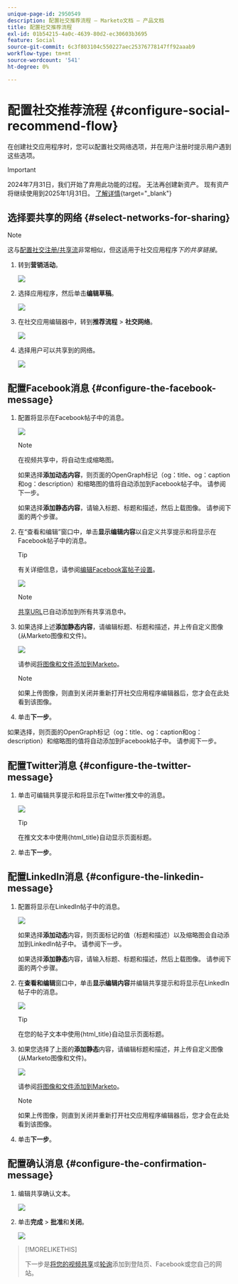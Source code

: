 ```yaml
---
unique-page-id: 2950549
description: 配置社交推荐流程 — Marketo文档 — 产品文档
title: 配置社交推荐流程
exl-id: 01b54215-4a0c-4639-80d2-ec30603b3695
feature: Social
source-git-commit: 6c3f803104c550227aec25376778147ff92aaab9
workflow-type: tm+mt
source-wordcount: '541'
ht-degree: 0%

---
```


# 配置社交推荐流程 {#configure-social-recommend-flow}

在创建社交应用程序时，您可以配置社交网络选项，并在用户注册时提示用户遇到这些选项。

>[!IMPORTANT]
>
>2024年7月31日，我们开始了弃用此功能的过程。 无法再创建新资产。 现有资产将继续使用到2025年1月31日。 [了解详情](https://nation.marketo.com/t5/employee-blogs/marketo-engage-social-features-deprecation/ba-p/351977){target="_blank"}

## 选择要共享的网络 {#select-networks-for-sharing}

>[!NOTE]
>
>这与[配置社交注册/共享流](/help/marketo/product-docs/demand-generation/social/configuring-social-actions/configure-social-sign-up-share-flow.md)非常相似，但这适用于社交应用程序&#x200B;_下的共享链接_。

1. 转到&#x200B;**营销活动**。

   ![](assets/login-marketing-activities-1.png)

1. 选择应用程序，然后单击&#x200B;**编辑草稿**。

   ![](assets/image2014-9-22-11-3a51-3a6.png)

1. 在社交应用编辑器中，转到&#x200B;**推荐流程** > **社交网络**。

   ![](assets/recommendedflow.png)

1. 选择用户可以共享到的网络。

   ![](assets/socialnetworkschoose.png)

## 配置Facebook消息 {#configure-the-facebook-message}

1. 配置将显示在Facebook帖子中的消息。

   ![](assets/image2014-9-22-11-3a53-3a21.png)

   >[!NOTE]
   >
   >在视频共享中，将自动生成缩略图。

   如果选择&#x200B;**添加动态内容**，则页面的OpenGraph标记（og：title、og：caption和og：description）和缩略图的值将自动添加到Facebook帖子中。 请参阅下一步。

   如果选择&#x200B;**添加静态内容**，请输入标题、标题和描述，然后上载图像。 请参阅下面的两个步骤。

1. 在“查看和编辑”窗口中，单击&#x200B;**显示编辑内容**&#x200B;以自定义共享提示和将显示在Facebook帖子中的消息。

   >[!TIP]
   >
   >有关详细信息，请参阅[编辑Facebook富帖子设置](/help/marketo/product-docs/demand-generation/facebook/edit-facebook-rich-post-settings.md)。

   ![](assets/image2014-9-22-11-3a54-3a36.png)

   >[!NOTE]
   >
   >[共享URL](/help/marketo/product-docs/demand-generation/social/social-functions/choose-the-share-url-for-a-social-app.md)已自动添加到所有共享消息中。

1. 如果选择上述&#x200B;**添加静态内容**，请编辑标题、标题和描述，并上传自定义图像(从Marketo图像和文件)。

   ![](assets/image2014-9-22-11-3a55-3a14.png)

   请参阅[将图像和文件添加到Marketo](/help/marketo/product-docs/demand-generation/images-and-files/add-images-and-files-to-marketo.md)。

   >[!NOTE]
   >
   >如果上传图像，则直到关闭并重新打开社交应用程序编辑器后，您才会在此处看到该图像。

1. 单击&#x200B;**下一步**。

如果选择，则页面的OpenGraph标记（og：title、og：caption和og：description）和缩略图的值将自动添加到Facebook帖子中。 请参阅下一步。

## 配置Twitter消息 {#configure-the-twitter-message}

1. 单击可编辑共享提示和将显示在Twitter推文中的消息。

   ![](assets/image2014-9-22-12-3a2-3a40.png)

   >[!TIP]
   >
   >在推文文本中使用{html_title}自动显示页面标题。

1. 单击&#x200B;**下一步**。

## 配置LinkedIn消息 {#configure-the-linkedin-message}

1. 配置将显示在LinkedIn帖子中的消息。

   ![](assets/image2014-9-22-12-3a3-3a21.png)

   如果选择&#x200B;**添加动态**&#x200B;内容，则页面标记的值（标题和描述）以及缩略图会自动添加到LinkedIn帖子中。 请参阅下一步。

   如果选择&#x200B;**添加静态**&#x200B;内容，请输入标题、标题和描述，然后上载图像。 请参阅下面的两个步骤。

1. 在&#x200B;**查看和编辑**&#x200B;窗口中，单击&#x200B;**显示编辑内容**&#x200B;并编辑共享提示和将显示在LinkedIn帖子中的消息。

   ![](assets/image2014-9-22-12-3a3-3a38.png)

   >[!TIP]
   >
   >在您的帖子文本中使用{html_title}自动显示页面标题。

1. 如果您选择了上面的&#x200B;**添加静态**&#x200B;内容，请编辑标题和描述，并上传自定义图像(从Marketo图像和文件)。

   ![](assets/image2014-9-22-12-3a4-3a43.png)

   请参阅[将图像和文件添加到Marketo](/help/marketo/product-docs/demand-generation/images-and-files/add-images-and-files-to-marketo.md)。

   >[!NOTE]
   >
   >如果上传图像，则直到关闭并重新打开社交应用程序编辑器后，您才会在此处看到该图像。

1. 单击&#x200B;**下一步**。

## 配置确认消息 {#configure-the-confirmation-message}

1. 编辑共享确认文本。

   ![](assets/image2014-9-22-12-3a5-3a30.png)

1. 单击&#x200B;**完成** > **批准**&#x200B;和&#x200B;**关闭**。

   ![](assets/image2014-9-22-12-3a5-3a45.png)

>[!MORELIKETHIS]
>
>下一步是[将您的视频共享](/help/marketo/product-docs/demand-generation/social/configuring-social-actions/customize-video-share-flow.md)或[轮询](/help/marketo/product-docs/demand-generation/social/creating-a-poll/create-a-poll.md)添加到登陆页、Facebook或您自己的网站。
